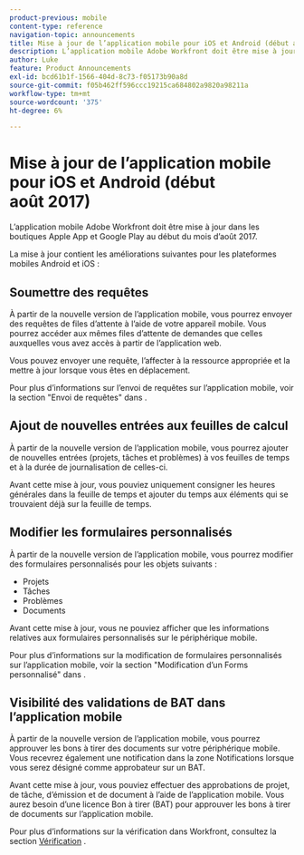 ```yaml
---
product-previous: mobile
content-type: reference
navigation-topic: announcements
title: Mise à jour de l’application mobile pour iOS et Android (début août 2017)
description: L’application mobile Adobe Workfront doit être mise à jour dans les boutiques Apple App et Google Play au début du mois d’août 2017.
author: Luke
feature: Product Announcements
exl-id: bcd61b1f-1566-404d-8c73-f05173b90a8d
source-git-commit: f05b462ff596ccc19215ca684802a9820a98211a
workflow-type: tm+mt
source-wordcount: '375'
ht-degree: 6%

---
```


# Mise à jour de l’application mobile pour iOS et Android (début août 2017)

L’application mobile Adobe Workfront doit être mise à jour dans les boutiques Apple App et Google Play au début du mois d’août 2017. 

La mise à jour contient les améliorations suivantes pour les plateformes mobiles Android et iOS :

## Soumettre des requêtes

À partir de la nouvelle version de l’application mobile, vous pourrez envoyer des requêtes de files d’attente à l’aide de votre appareil mobile. Vous pourrez accéder aux mêmes files d’attente de demandes que celles auxquelles vous avez accès à partir de l’application web. 

Vous pouvez envoyer une requête, l’affecter à la ressource appropriée et la mettre à jour lorsque vous êtes en déplacement. 

Pour plus d’informations sur l’envoi de requêtes sur l’application mobile, voir la section &quot;Envoi de requêtes&quot; dans .



## Ajout de nouvelles entrées aux feuilles de calcul

À partir de la nouvelle version de l’application mobile, vous pourrez ajouter de nouvelles entrées (projets, tâches et problèmes) à vos feuilles de temps et à la durée de journalisation de celles-ci.

Avant cette mise à jour, vous pouviez uniquement consigner les heures générales dans la feuille de temps et ajouter du temps aux éléments qui se trouvaient déjà sur la feuille de temps. 

## Modifier les formulaires personnalisés

À partir de la nouvelle version de l’application mobile, vous pourrez modifier des formulaires personnalisés pour les objets suivants :

* Projets
* Tâches
* Problèmes
* Documents 

Avant cette mise à jour, vous ne pouviez afficher que les informations relatives aux formulaires personnalisés sur le périphérique mobile. 

Pour plus d’informations sur la modification de formulaires personnalisés sur l’application mobile, voir la section &quot;Modification d’un Forms personnalisé&quot; dans .

## Visibilité des validations de BAT dans l’application mobile

À partir de la nouvelle version de l’application mobile, vous pourrez approuver les bons à tirer des documents sur votre périphérique mobile. Vous recevrez également une notification dans la zone Notifications lorsque vous serez désigné comme approbateur sur un BAT. 

Avant cette mise à jour, vous pouviez effectuer des approbations de projet, de tâche, d’émission et de document à l’aide de l’application mobile. Vous aurez besoin d’une licence Bon à tirer (BAT) pour approuver les bons à tirer de documents sur l’application mobile. 

Pour plus d’informations sur la vérification dans Workfront, consultez la section [Vérification](../../../review-and-approve-work/proofing/proofing.md) . 
